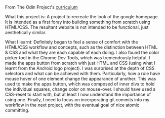 From The Odin Project's [curriculum](http://www.theodinproject.com/courses/web-development-101/lessons/html-css)

What this project is:
A project to recreate the look of the google homepage.
It is intended as a first foray into building something from scratch using HTML/CSS.
The resultant website is not intended to be functional, just aesthetically similar.

What I learnt:
Definitely began to feel a sense of comfort with the HTML/CSS workflow and concepts, such as the distinction between HTML & CSS and what they are each capable of each doing.
I also found the color picker tool in the Chrome Dev Tools, which was tremendously helpful.
I made the apps button from scratch with just HTML and CSS (using what I learnt from the Android logo project).
I was surprised at the depth of CSS selectors and what can be achieved with them. Particularly, how a rule have mouse hover of one element change the appearance of another. This was used to make the apps button, which was composed of inner divs to hold the individual squares, change color on mouse-over.
I should have used a CSS-reset to start with, but at least I now understand the importance of using one.
Finally, I need to focus on incorporating git commits into my workflow in the next project, with the eventual goal of nice atomic committing.


